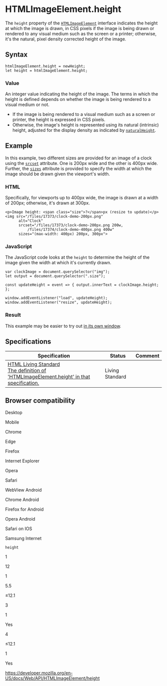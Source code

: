 # HTMLImageElement.height

The `height` property of the [`HTMLImageElement`](../htmlimageelement) interface indicates the height at which the image is drawn, in <span class="page-not-created">CSS pixels</span> if the image is being drawn or rendered to any visual medium such as the screen or a printer; otherwise, it's the natural, pixel density corrected height of the image.

## Syntax

    htmlImageElement.height = newHeight;
    let height = htmlImageElement.height;

### Value

An integer value indicating the height of the image. The terms in which the height is defined depends on whether the image is being rendered to a visual medium or not.

- If the image is being rendered to a visual medium such as a screen or printer, the height is expressed in <span class="page-not-created">CSS pixels</span>.
- Otherwise, the image's height is represented using its natural (intrinsic) height, adjusted for the display density as indicated by [`naturalHeight`](naturalheight).

## Example

In this example, two different sizes are provided for an image of a clock using the [`srcset`](https://developer.mozilla.org/en-US/docs/Web/HTML/Element/img#attr-srcset) attribute. One is 200px wide and the other is 400px wide. Further, the [`sizes`](https://developer.mozilla.org/en-US/docs/Web/HTML/Element/img#attr-sizes) attribute is provided to specify the width at which the image should be drawn given the viewport's width.

### HTML

Specifically, for viewports up to 400px wide, the image is drawn at a width of 200px; otherwise, it's drawn at 300px.

    <p>Image height: <span class="size">?</span>px (resize to update)</p>
    <img src="/files/17373/clock-demo-200px.png"
          alt="Clock"
          srcset="/files/17373/clock-demo-200px.png 200w,
              /files/17374/clock-demo-400px.png 400w"
          sizes="(max-width: 400px) 200px, 300px">

### JavaScript

The JavaScript code looks at the `height` to determine the height of the image given the width at which it's currently drawn.

    var clockImage = document.querySelector("img");
    let output = document.querySelector(".size");

    const updateHeight = event => { output.innerText = clockImage.height; };

    window.addEventListener("load", updateHeight);
    window.addEventListener("resize", updateHeight);

### Result

This example may be easier to try out [in its own window](https://yari-demos.prod.mdn.mozit.cloud/en-US/docs/Web/API/HTMLImageElement/height/_samples_/Example).

## Specifications

<table><thead><tr class="header"><th>Specification</th><th>Status</th><th>Comment</th></tr></thead><tbody><tr class="odd"><td><a href="https://html.spec.whatwg.org/multipage/#dom-img-height">HTML Living Standard<br />
<span class="small">The definition of 'HTMLImageElement.height' in that specification.</span></a></td><td><span class="spec-living">Living Standard</span></td><td></td></tr></tbody></table>

## Browser compatibility

Desktop

Mobile

Chrome

Edge

Firefox

Internet Explorer

Opera

Safari

WebView Android

Chrome Android

Firefox for Android

Opera Android

Safari on IOS

Samsung Internet

`height`

1

12

1

5.5

≤12.1

3

1

Yes

4

≤12.1

1

Yes

<a href="https://developer.mozilla.org/en-US/docs/Web/API/HTMLImageElement/height" class="_attribution-link">https://developer.mozilla.org/en-US/docs/Web/API/HTMLImageElement/height</a>
